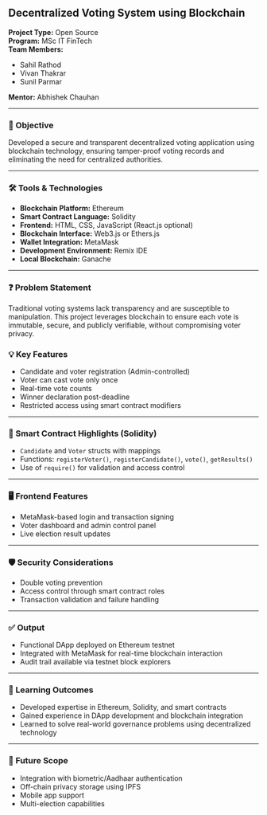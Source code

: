 ## Decentralized Voting System using Blockchain

**Project Type:** Open Source  
**Program:** MSc IT FinTech  
**Team Members:**  
- Sahil Rathod  
- Vivan Thakrar  
- Sunil Parmar  

**Mentor:** Abhishek Chauhan  

---

### 🎯 Objective
Developed a secure and transparent decentralized voting application using blockchain technology, ensuring tamper-proof voting records and eliminating the need for centralized authorities.

---

### 🛠 Tools & Technologies
- **Blockchain Platform:** Ethereum  
- **Smart Contract Language:** Solidity  
- **Frontend:** HTML, CSS, JavaScript (React.js optional)  
- **Blockchain Interface:** Web3.js or Ethers.js  
- **Wallet Integration:** MetaMask  
- **Development Environment:** Remix IDE 
- **Local Blockchain:** Ganache  

---

### ❓ Problem Statement
Traditional voting systems lack transparency and are susceptible to manipulation. This project leverages blockchain to ensure each vote is immutable, secure, and publicly verifiable, without compromising voter privacy.


### 💡 Key Features
- Candidate and voter registration (Admin-controlled)  
- Voter can cast vote only once  
- Real-time vote counts  
- Winner declaration post-deadline  
- Restricted access using smart contract modifiers

---

### 🔐 Smart Contract Highlights (Solidity)
- `Candidate` and `Voter` structs with mappings  
- Functions: `registerVoter()`, `registerCandidate()`, `vote()`, `getResults()`  
- Use of `require()` for validation and access control  

---

### 🖥️ Frontend Features
- MetaMask-based login and transaction signing  
- Voter dashboard and admin control panel  
- Live election result updates  

---

### 🛡️ Security Considerations
- Double voting prevention  
- Access control through smart contract roles  
- Transaction validation and failure handling  

---

### ✅ Output
- Functional DApp deployed on Ethereum testnet  
- Integrated with MetaMask for real-time blockchain interaction  
- Audit trail available via testnet block explorers  

---

### 📘 Learning Outcomes
- Developed expertise in Ethereum, Solidity, and smart contracts  
- Gained experience in DApp development and blockchain integration  
- Learned to solve real-world governance problems using decentralized technology  

---

### 🚀 Future Scope
- Integration with biometric/Aadhaar authentication  
- Off-chain privacy storage using IPFS  
- Mobile app support  
- Multi-election capabilities  
